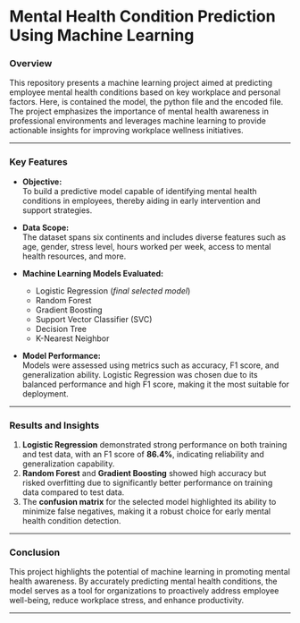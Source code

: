 
# **Mental Health Condition Prediction Using Machine Learning**  

### **Overview**  
This repository presents a machine learning project aimed at predicting employee mental health conditions based on key workplace and personal factors. Here, is contained the model, the python file and the encoded file. The project emphasizes the importance of mental health awareness in professional environments and leverages machine learning to provide actionable insights for improving workplace wellness initiatives.

---

### **Key Features**  
- **Objective:**  
  To build a predictive model capable of identifying mental health conditions in employees, thereby aiding in early intervention and support strategies.  

- **Data Scope:**  
  The dataset spans six continents and includes diverse features such as age, gender, stress level, hours worked per week, access to mental health resources, and more.  

- **Machine Learning Models Evaluated:**  
  - Logistic Regression (*final selected model*)  
  - Random Forest  
  - Gradient Boosting  
  - Support Vector Classifier (SVC)  
  - Decision Tree  
  - K-Nearest Neighbor  

- **Model Performance:**  
  Models were assessed using metrics such as accuracy, F1 score, and generalization ability. Logistic Regression was chosen due to its balanced performance and high F1 score, making it the most suitable for deployment.  

---

### **Results and Insights**  
1. **Logistic Regression** demonstrated strong performance on both training and test data, with an F1 score of **86.4%**, indicating reliability and generalization capability.  
2. **Random Forest** and **Gradient Boosting** showed high accuracy but risked overfitting due to significantly better performance on training data compared to test data.  
3. The **confusion matrix** for the selected model highlighted its ability to minimize false negatives, making it a robust choice for early mental health condition detection.  

---

### **Conclusion**  
This project highlights the potential of machine learning in promoting mental health awareness. By accurately predicting mental health conditions, the model serves as a tool for organizations to proactively address employee well-being, reduce workplace stress, and enhance productivity.  

---  
